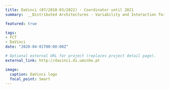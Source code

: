 ```yaml
---
title: DaVinci (07/2018-03/2022) - Coordinator until 2021
summary:  __Distributed Architectures - Variability and Interaction for Cyber-Physical Systems__ - is an FCT project to analyse interactions among software components considering aspects such as real time and variability. It produced 9 conference publications, 3 journal articles, 1 master thesis, it was involved in the organisation of 3 workshop, an invited tutorial, and a Spring School, and produced several tools available online in http://arcatools.org.

featured: true

tags:
- FCT
- DaVinci
date: "2020-04-01T00:00:00Z"

# Optional external URL for project (replaces project detail page).
external_link: http://davinci.di.uminho.pt

image:
  caption: DaVinci logo
  focal_point: Smart
---
```

